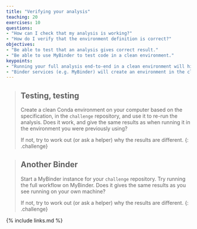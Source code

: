 ```yaml
---
title: "Verifying your analysis"
teaching: 20
exercises: 10
questions:
- "How can I check that my analysis is working?"
- "How do I verify that the environment definition is correct?"
objectives:
- "Be able to test that an analysis gives correct result."
- "Be able to use MyBinder to test code in a clean environment."
keypoints:
- "Running your full analysis end-to-end in a clean environment will highlight most problems."
- "Binder services (e.g. MyBinder) will create an environment in the cloud based on your definiiton."
---
```


> ## Testing, testing
>
> Create a clean Conda environment on your computer based on the specification,
> in the `challenge` repository, and use it to re-run the analysis. Does it work,
> and give the same results as when running it in the environment you were previously
> using?
>
> If not, try to work out (or ask a helper) why the results are different.
{: .challenge}

> ## Another Binder
>
> Start a MyBinder instance for your `challenge` repository. Try running the full workflow
> on MyBinder. Does it gives the same results as you see running on your own machine?
>
> If not, try to work out (or ask a helper) why the results are different.
{: .challenge}

{% include links.md %}

